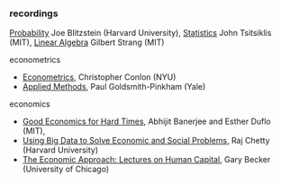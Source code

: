 
### recordings

[Probability](https://www.youtube.com/playlist?list=PL2SOU6wwxB0uwwH80KTQ6ht66KWxbzTIo) Joe Blitzstein (Harvard University),
[Statistics](https://www.youtube.com/playlist?list=PLUl4u3cNGP61MdtwGTqZA0MreSaDybji8) John Tsitsiklis (MIT),
[Linear Algebra](https://www.youtube.com/playlist?list=PLE7DDD91010BC51F8) Gilbert Strang (MIT)
  
econometrics
- [Econometrics](https://www.youtube.com/playlist?list=PL_vQFUgojoerLH1AfiBylg_UvbAaRncKx), Christopher Conlon (NYU) 
- [Applied Methods](https://www.youtube.com/playlist?list=PLWWcL1M3lLlojLTSVf2gGYQ_9TlPyPbiJ), Paul Goldsmith-Pinkham (Yale)


economics
- [Good Economics for Hard Times](https://www.youtube.com/playlist?list=PLMeTHfPZrCG0ewSdWzNZOuOH17X-X9O4r), Abhijit Banerjee and Esther Duflo (MIT),
- [Using Big Data to Solve Economic and Social Problems](https://www.youtube.com/playlist?list=PLalrHnPrv5uDe-vDW5dPxTByQoZu6P6Hq), Raj Chetty (Harvard University)
- [The Economic Approach: Lectures on Human Capital](https://www.youtube.com/watch?v=QajILZ3S2RE&list=PL9334868E7A821E2A), Gary Becker (University of Chicago)



